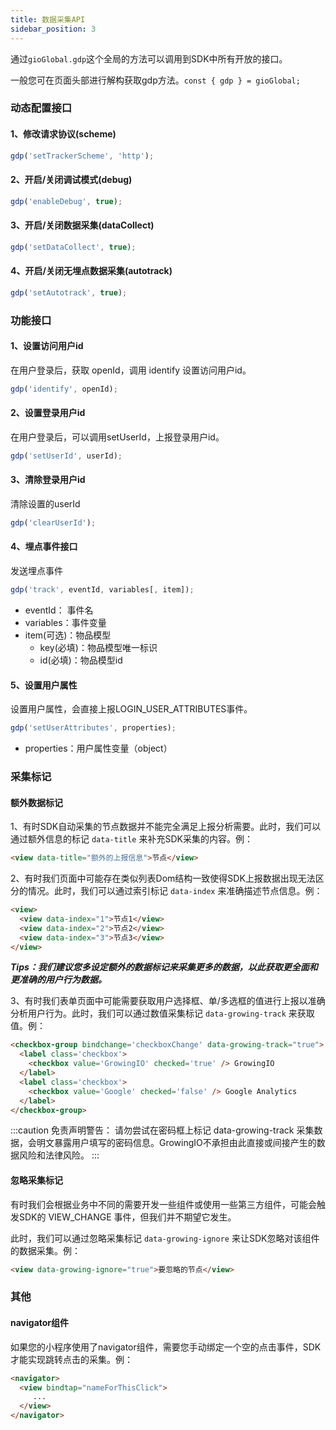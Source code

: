 ```yaml
---
title: 数据采集API
sidebar_position: 3
---
```


通过`gioGlobal.gdp`这个全局的方法可以调用到SDK中所有开放的接口。

一般您可在页面头部进行解构获取gdp方法。`const { gdp } = gioGlobal;`

### 动态配置接口

#### 1、修改请求协议(scheme)
```js
gdp('setTrackerScheme', 'http');
```

#### 2、开启/关闭调试模式(debug)
```js
gdp('enableDebug', true);
```

#### 3、开启/关闭数据采集(dataCollect)
```js
gdp('setDataCollect', true);
```

#### 4、开启/关闭无埋点数据采集(autotrack)
```js
gdp('setAutotrack', true);
```

### 功能接口

#### 1、设置访问用户id

在用户登录后，获取 openId，调用 identify 设置访问用户id。

```js
gdp('identify', openId);
```

#### 2、设置登录用户id

在用户登录后，可以调用setUserId，上报登录用户id。

```js
gdp('setUserId', userId);
```

#### 3、清除登录用户id

清除设置的userId

```js
gdp('clearUserId');
```

#### 4、埋点事件接口

发送埋点事件

```js
gdp('track', eventId, variables[, item]);
```

- eventId： 事件名
- variables：事件变量
- item(可选)：物品模型
  - key(必填)：物品模型唯一标识
  - id(必填)：物品模型id

#### 5、设置用户属性

设置用户属性，会直接上报LOGIN_USER_ATTRIBUTES事件。

```js
gdp('setUserAttributes', properties);
```

- properties：用户属性变量（object）

<!-- #### 6、地理位置接口

通过手动调用地理位置接口来补发地理位置信息，提升用户地域分布的分析准确性。

注意：初始化配置项 location.autoGet 打开时，无需调用此接口。
```js
gdp('getLocation');
``` -->

### 采集标记

#### 额外数据标记

1、有时SDK自动采集的节点数据并不能完全满足上报分析需要。此时，我们可以通过额外信息的标记 `data-title` 来补充SDK采集的内容。例：

```html
<view data-title="额外的上报信息">节点</view>
```

2、有时我们页面中可能存在类似列表Dom结构一致使得SDK上报数据出现无法区分的情况。此时，我们可以通过索引标记 `data-index` 来准确描述节点信息。例：

```html
<view>
  <view data-index="1">节点1</view>
  <view data-index="2">节点2</view>
  <view data-index="3">节点3</view>
</view>
```

***Tips：我们建议您多设定额外的数据标记来采集更多的数据，以此获取更全面和更准确的用户行为数据。***

3、有时我们表单页面中可能需要获取用户选择框、单/多选框的值进行上报以准确分析用户行为。此时，我们可以通过数值采集标记 `data-growing-track` 来获取值。例：

```html
<checkbox-group bindchange='checkboxChange' data-growing-track="true">
  <label class='checkbox'>
    <checkbox value='GrowingIO' checked='true' /> GrowingIO
  </label>
  <label class='checkbox'>
    <checkbox value='Google' checked='false' /> Google Analytics
  </label>
</checkbox-group>
```

:::caution 免责声明警告：
请勿尝试在密码框上标记 data-growing-track 采集数据，会明文暴露用户填写的密码信息。GrowingIO不承担由此直接或间接产生的数据风险和法律风险。
:::

#### 忽略采集标记

有时我们会根据业务中不同的需要开发一些组件或使用一些第三方组件，可能会触发SDK的 VIEW_CHANGE 事件，但我们并不期望它发生。

此时，我们可以通过忽略采集标记 `data-growing-ignore` 来让SDK忽略对该组件的数据采集。例：

```html
<view data-growing-ignore="true">要忽略的节点</view>
```

### 其他

#### navigator组件

如果您的小程序使用了navigator组件，需要您手动绑定一个空的点击事件，SDK才能实现跳转点击的采集。例：
```html
<navigator>
  <view bindtap="nameForThisClick">
     ...
  </view>
</navigator>
```
